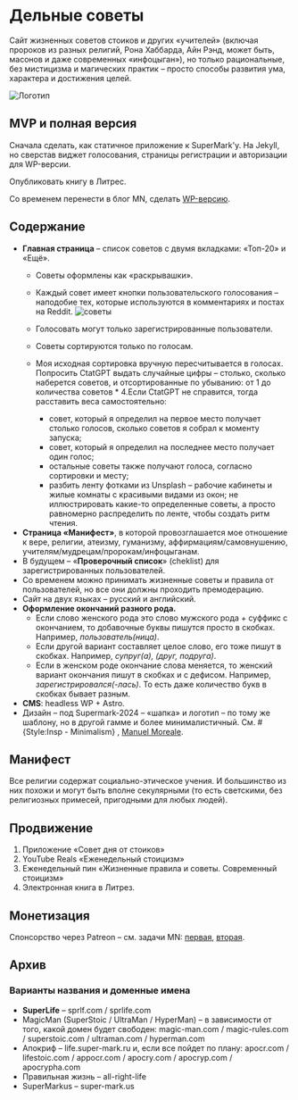 # Дельные советы

Сайт жизненных советов стоиков и других «учителей» (включая пророков из разных религий, Рона Хаббарда, Айн Рэнд, может быть, масонов и даже современных «инфоцыган»), но только рациональные, без мистицизма и магических практик – просто способы развития ума, характера и достижения целей.

![Логотип](https://i.imgur.com/O0J9hMY.png)

## MVP и полная версия

Сначала сделать, как статичное приложение к SuperMark'у. На Jekyll, но сверстав виджет голосования, страницы регистрации и авторизации для WP-версии.

Опубликовать книгу в Литрес.

Со временем перенести в блог MN, сделать [WP-версию](https://www.wpbeginner.com/wp-tutorials/how-to-create-a-reddit-like-website-with-wordpress/).

## Содержание

- **Главная страница** – список советов с двумя вкладками: «Топ-20»  и «Ещё».
  - Советы оформлены как «раскрывашки».
  - Каждый совет имеет кнопки пользовательского голосования – наподобие тех, которые используются в комментариях и постах на Reddit.
      ![советы](https://i.imgur.com/NxA5dYC.png)


  - Голосовать могут только зарегистрированные пользователи.
  - Советы сортируются только по голосам.
  - Моя исходная сортировка вручную пересчитывается в голосах. Попросить CtatGPT выдать случайные цифры – столько, сколько наберется советов, и отсортированные по убыванию: от 1 до количества советов * 4.Если CtatGPT не справится, тогда расставить веса самостоятельно:
    - совет, который я определил на первое место получает столько голосов, сколько советов я собрал к моменту запуска;
    - совет, который я определил на последнее место получает один голос;
    - остальные советы также получают голоса, согласно сортировки и месту;
    - разбить ленту фотками из Unsplash – рабочие кабинеты и жилые комнаты с красивыми видами из окон; не иллюстрировать какие-то определенные советы, а просто равномерно распределить по ленте, чтобы создать ритм чтения.
- **Страница «Манифест»**, в которой провозглашается мое отношение к вере, религии, атеизму, гуманизму, аффирмациям/самовнушению, учителям/мудрецам/пророкам/инфоцыганам.
- В будущем – «**Проверочный список**» (cheklist) для зарегистрированных пользователей.
- Со временем можно принимать жизненные советы и правила от пользователей, но все они должны проходить премодерацию.
- Сайт на двух языках – русский и английский.
- **Оформление окончаний разного рода.**
  - Если слово женского рода это слово мужского рода + суффикс с окончанием, то добавочные буквы пишутся просто в скобках. Например, _пользователь(ница)_.
  - Если другой вариант составляет целое слово, его тоже пишут в скобках. Например, _супруг(а), (друг, подруга)_.
  - Если в женском роде окончание слова меняется, то женский вариант окончания пишут в скобках и с дефисом. Например, _зарегистрировался(-лась)_. То есть даже количество букв в скобках бывает разным.
- **CMS**: headless WP + Astro.
- Дизайн – под Supermark-2024 – «шапка» и логотип – по тому же шаблону,  но в другой гамме и более минималистичный. См. #{Style:Insp - Minimalism} , [Manuel Moreale](https://manuelmoreale.com/about).

## Манифест

Все религии содержат социально-этическое учения. И большинство из них похожи и могут быть вполне секулярными (то есть светскими, без религиозных примесей, пригодными для любых людей).
## Продвижение

1) Приложение «Совет дня от стоиков»
2) YouTube Reals «Еженедельный стоицизм»
3) Еженедельный пин «Жизненные правила и советы. Современный стоицизм»
4) Электронная книга в Литрез.

## Монетизация

Спонсорство через Patreon – см. задачи MN: [первая](https://github.com/orgs/Magic-Notebook/projects/3/views/1?pane=issue&itemId=50552388&filterQuery=status%3ATodo%2CHold%2CBacklog%2C%22In+Progress%22%2C%22QA+%2F+Testing%22+%D1%81%D0%BF%D0%BE%D0%BD%D1%81), [вторая](https://github.com/orgs/Magic-Notebook/projects/3/views/1?pane=issue&itemId=22698388&filterQuery=status%3ATodo%2CHold%2CBacklog%2C%22In+Progress%22%2C%22QA+%2F+Testing%22+patr).

## Архив
### Варианты названия и доменные имена

- **SuperLife** – sprlf.com / sprlife.com
- MagicMan (SuperStoic / UltraMan / HyperMan) – в зависимости от того, какой домен будет свободен: magic-man.com / magic-rules.com / superstoic.com / ultraman.com / hyperman.com
- Апокриф – life.super-mark.ru и, если все пойдет по плану: apocr.com / lifestoic.com / appocr.com / apocry.com / apocryp.com / apocrypha.com
- Правильная жизнь – all-right-life
- SuperMarkus – super-mark.us

